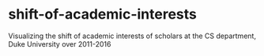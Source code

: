 # shift-of-academic-interests
Visualizing the shift of academic interests of scholars at the CS department, Duke University over 2011-2016
